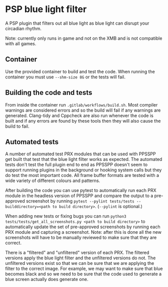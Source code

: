 # PSP blue light filter
A PSP plugin that filters out all blue light as blue light can disrupt your circadian rhythm.

Note: currently only runs in game and not on the XMB and is not compatible with all games.

## Container
Use the provided container to build and test the code. When running the container you must use `--shm-size 8G` or the tests will fail.

## Building the code and tests
From inside the container run `.gitlab/workflows/build.sh`. Most compiler warnings are considered errors and so the build will fail if any warnings are generated. Clang-tidy and Cppcheck are also run whenever the code is built and if any errors are found by these tools then they will also cause the build to fail.

## Automated tests
A number of automated test PRX modules that can be used with PPSSPP get built that test that the blue light filter works as expected.
The automated tests don't test the full plugin end to end as PPSSPP doesn't seem to support running plugins in the background
or hooking system calls but they do test the most important code. All frame buffer formats are tested with a wide variety of
different colours and patterns.

After building the code you can use pytest to automatically run each PRX module in the headless version of PPSSPP and compare
the output to a pre-approved screenshot by running `pytest --pylint tests/tests --builddirectory=<path to build directory>`. (`--pylint` is optional.)

When adding new tests or fixing bugs you can run `python3 tests/tests/get_all_screenshots.py <path to build directory>` to automatically update the set of pre-approved screenshots by running each PRX module and capturing a screenshot. Note: after this is done all the new screenshots will have to be manually reviewed to make sure that they are correct.

There is a "filtered" and "unfiltered" version of each PRX. The filtered versions apply the blue light filter and the unfiltered versions do not. The unfiltered versions exist so that we can be sure that we are applying the filter to the correct image. For example, we may want to make sure that blue becomes black and so we need to be sure that the code used to generate a blue screen actually does generate one.
